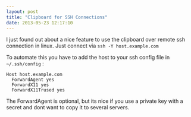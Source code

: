```yaml
---
layout: post
title: "Clipboard for SSH Connections"
date: 2013-05-23 12:17:10
---
```

I just found out about a nice feature to use the clipboard over remote ssh connection in linux. Just connect via `ssh -Y host.example.com` 

To automate this you have to add the host to your ssh config file in `~/.ssh/config` :

```
Host host.example.com
  ForwardAgent yes
  ForwardX11 yes
  ForwardX11Trused yes
```

The ForwardAgent is optional, but its nice if you use a private key with a secret and dont want to copy it to several servers.
  
